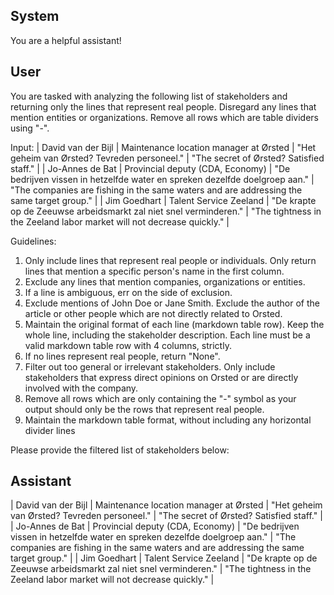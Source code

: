 ## System

You are a helpful assistant!

## User


You are tasked with analyzing the following list of stakeholders and returning only the lines that represent real people. Disregard any lines that mention entities or organizations. Remove all rows which are table dividers using "-".

Input:
| David van der Bijl | Maintenance location manager at Ørsted | "Het geheim van Ørsted? Tevreden personeel." | "The secret of Ørsted? Satisfied staff." |
| Jo-Annes de Bat | Provincial deputy (CDA, Economy) | "De bedrijven vissen in hetzelfde water en spreken dezelfde doelgroep aan." | "The companies are fishing in the same waters and are addressing the same target group." |
| Jim Goedhart | Talent Service Zeeland | "De krapte op de Zeeuwse arbeidsmarkt zal niet snel verminderen." | "The tightness in the Zeeland labor market will not decrease quickly." |

Guidelines:
1. Only include lines that represent real people or individuals. Only return lines that mention a specific person's name in the first column.
2. Exclude any lines that mention companies, organizations or entities.
3. If a line is ambiguous, err on the side of exclusion.
4. Exclude mentions of John Doe or Jane Smith. Exclude the author of the article or other people which are not directly related to Orsted.
5. Maintain the original format of each line (markdown table row). Keep the whole line, including the stakeholder description. Each line must be a valid markdown table row with 4 columns, strictly.
6. If no lines represent real people, return "None".
7. Filter out too general or irrelevant stakeholders. Only include stakeholders that express direct opinions on Orsted or are directly involved with the company.
8. Remove all rows which are only containing the "-" symbol as your output should only be the rows that represent real people.
9. Maintain the markdown table format, without including any horizontal divider lines

Please provide the filtered list of stakeholders below:
        

## Assistant

| David van der Bijl | Maintenance location manager at Ørsted | "Het geheim van Ørsted? Tevreden personeel." | "The secret of Ørsted? Satisfied staff." |
| Jo-Annes de Bat | Provincial deputy (CDA, Economy) | "De bedrijven vissen in hetzelfde water en spreken dezelfde doelgroep aan." | "The companies are fishing in the same waters and are addressing the same target group." |
| Jim Goedhart | Talent Service Zeeland | "De krapte op de Zeeuwse arbeidsmarkt zal niet snel verminderen." | "The tightness in the Zeeland labor market will not decrease quickly." |

